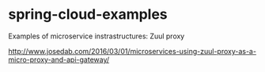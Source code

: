 # spring-cloud-examples
Examples of microservice instrastructures: Zuul proxy

http://www.josedab.com/2016/03/01/microservices-using-zuul-proxy-as-a-micro-proxy-and-api-gateway/